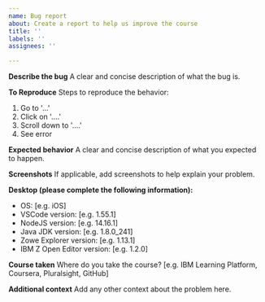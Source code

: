 ```yaml
---
name: Bug report
about: Create a report to help us improve the course
title: ''
labels: ''
assignees: ''

---
```


**Describe the bug**
A clear and concise description of what the bug is.

**To Reproduce**
Steps to reproduce the behavior:
1. Go to '...'
2. Click on '....'
3. Scroll down to '....'
4. See error

**Expected behavior**
A clear and concise description of what you expected to happen.

**Screenshots**
If applicable, add screenshots to help explain your problem.

**Desktop (please complete the following information):**
 - OS: [e.g. iOS]
 - VSCode version: [e.g. 1.55.1]
 - NodeJS version: [e.g. 14.16.1]
 - Java JDK version: [e.g. 1.8.0_241]
 - Zowe Explorer version: [e.g. 1.13.1]
 - IBM Z Open Editor version: [e.g. 1.2.0]

**Course taken**
Where do you take the course? [e.g. IBM Learning Platform, Coursera, Pluralsight, GitHub]

**Additional context**
Add any other context about the problem here.